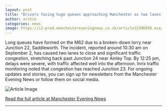 ```yaml
---
layout: post
title: "Drivers facing huge queues approaching Manchester as two lanes closed on M62"
author: archie
categories: news
image: https://i2-prod.manchestereveningnews.co.uk/article32396956.ece/ALTERNATES/s1200/0_30141706.jpg
---
```

Long queues have formed on the M62 due to a broken-down lorry near Junction 22, Saddleworth. The incident, reported around 10:30 am on September 2, has caused two lanes to close and significant traffic congestion, stretching back past Junction 24 near Ainley Top. By 12:25 pm, delays were severe, with traffic affected well into the afternoon. Inrix traffic monitoring noted that congestion has reached Junction 23. For ongoing updates and stories, you can sign up for newsletters from the Manchester Evening News or follow them on social media.

![Article Image](https://i2-prod.manchestereveningnews.co.uk/article32396956.ece/ALTERNATES/s1200/0_30141706.jpg)

[Read the full article at Manchester Evening News](https://www.manchestereveningnews.co.uk/news/greater-manchester-news/drivers-facing-huge-queues-approaching-32396839)

---
